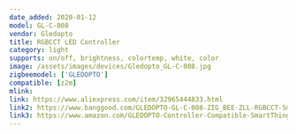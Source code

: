 ```yaml
---
date_added: 2020-01-12
model: GL-C-008
vendor: Gledopto
title: RGBCCT LED Controller 
category: light
supports: on/off, brightness, colortemp, white, color
image: /assets/images/devices/Gledopto_GL-C-008.jpg
zigbeemodel: ['GLEDOPTO']
compatible: [z2m]
mlink: 
link: https://www.aliexpress.com/item/32965444833.html
link2: https://www.banggood.com/GLEDOPTO-GL-C-008-ZIG_BEE-ZLL-RGBCCT-Smart-APP-LED-Strip-Controller-Work-With-Home-Kit-Philip-Hub-p-1471007.html
link3: https://www.amazon.com/GLEDOPTO-Controller-Compatible-SmartThings-Lightify/dp/B07R32CS17
---
```

